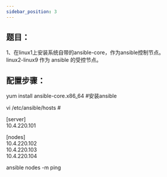 ```yaml
---
sidebar_position: 3
---
```


## **题目：**
1、在linux1上安装系统自带的ansible-core，作为ansible控制节点。 <br />linux2-linux9 作为 ansible 的受控节点。
## 配置步骤：
yum install ansible-core.x86_64  #安装ansible

vi /etc/ansible/hosts #

[server]<br />10.4.220.101

[nodes]<br />10.4.220.102<br />10.4.220.103<br />10.4.220.104

ansible nodes -m ping 
